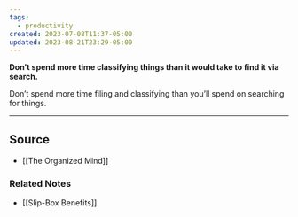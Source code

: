 ```yaml
---
tags:
  - productivity
created: 2023-07-08T11:37-05:00
updated: 2023-08-21T23:29-05:00
---
```

**Don't spend more time classifying things than it would take to find it via search.**

Don’t spend more time filing and classifying than you’ll spend on searching for things.

---

## Source
- [[The Organized Mind]]

### Related Notes
- [[Slip-Box Benefits]]
